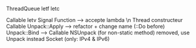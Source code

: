 ThreadQueue
letf
letc


Callable
letv
Signal
Function --> accepte lambda \n
Thread constructeur Callable
Unpack::Apply --> refactor + change name (::Do before)
Unpack::Bind --> Callable
NSUnpack (for non-static method) removed, use Unpack instead
Socket (only: IPv4 & IPv6)
 
